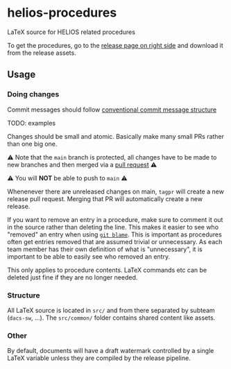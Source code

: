 # helios-procedures
LaTeX source for HELIOS related procedures

To get the procedures, go to the [release page on right side](https://github.com/aris-space/helios-procedures/releases) and download it from the release assets.

## Usage

### Doing changes

Commit messages should follow [conventional commit message structure](https://www.conventionalcommits.org/)

TODO: examples

Changes should be small and atomic.
Basically make many small PRs rather than one big one.

⚠️ Note that the `main` branch is protected, all changes have to be made to new branches and then merged via a [pull request](https://docs.github.com/en/pull-requests/collaborating-with-pull-requests/proposing-changes-to-your-work-with-pull-requests/creating-a-pull-request) ⚠️

⚠️ You will **NOT** be able to push to `main` ⚠️

Whenenever there are unreleased changes on main, `tagpr` will create a new release pull request.
Merging that PR will automatically create a new release.

If you want to remove an entry in a procedure, make sure to comment it out in the source rather than deleting the line.
This makes it easier to see who "removed" an entry when using [`git blame`](https://git-scm.com/docs/git-blame).
This is important as procedures often get entries removed that are assumed trivial or unnecessary.
As each team member has their own definition of what is "unnecessary", it is important to be able to easily see who removed an entry.

This only applies to procedure contents.
LaTeX commands etc can be deleted just fine if they are no longer needed.

### Structure

All LaTeX source is located in `src/` and from there separated by subteam (`dacs-sw`, ...).
The `src/common/` folder contains shared content like assets.

### Other

By default, documents will have a draft watermark controlled by a single LaTeX variable unless they are compiled by the release pipeline.
